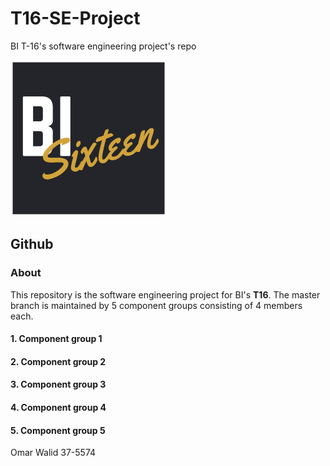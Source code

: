 # T16-SE-Project
BI T-16's software engineering project's repo

![Logo](/images/logo.png)

## Github

### About
This repository is the software engineering project for BI's **T16**. The master branch is maintained by 5 component groups consisting of 4 members each.

#### 1. Component group 1

#### 2. Component group 2

#### 3. Component group 3

#### 4. Component group 4

#### 5. Component group 5
Omar Walid 37-5574